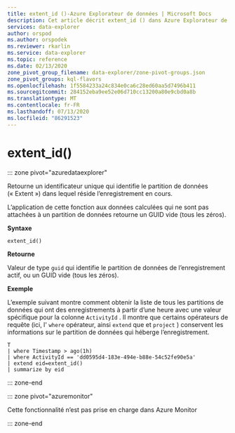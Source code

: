 ```yaml
---
title: extent_id ()-Azure Explorateur de données | Microsoft Docs
description: Cet article décrit extent_id () dans Azure Explorateur de données.
services: data-explorer
author: orspod
ms.author: orspodek
ms.reviewer: rkarlin
ms.service: data-explorer
ms.topic: reference
ms.date: 02/13/2020
zone_pivot_group_filename: data-explorer/zone-pivot-groups.json
zone_pivot_groups: kql-flavors
ms.openlocfilehash: 1f5584233a24c834e0ca6c28ed60aa5d7496b411
ms.sourcegitcommit: 284152eba9ee52e06d710cc13200a80e9cbd0a8b
ms.translationtype: MT
ms.contentlocale: fr-FR
ms.lasthandoff: 07/13/2020
ms.locfileid: "86291523"
---
```

# <a name="extent_id"></a>extent_id()

::: zone pivot="azuredataexplorer"

Retourne un identificateur unique qui identifie le partition de données (« Extent ») dans lequel réside l’enregistrement en cours.

L’application de cette fonction aux données calculées qui ne sont pas attachées à un partition de données retourne un GUID vide (tous les zéros).

**Syntaxe**

`extent_id()`

**Retourne**

Valeur de type `guid` qui identifie le partition de données de l’enregistrement actif, ou un GUID vide (tous les zéros).

**Exemple**

L’exemple suivant montre comment obtenir la liste de tous les partitions de données qui ont des enregistrements à partir d’une heure avec une valeur spécifique pour la colonne `ActivityId` . Il montre que certains opérateurs de requête (ici, l' `where` opérateur, ainsi `extend` que et `project` ) conservent les informations sur le partition de données qui héberge l’enregistrement.

```kusto
T
| where Timestamp > ago(1h)
| where ActivityId == 'dd0595d4-183e-494e-b88e-54c52fe90e5a'
| extend eid=extent_id()
| summarize by eid
```

::: zone-end

::: zone pivot="azuremonitor"

Cette fonctionnalité n’est pas prise en charge dans Azure Monitor

::: zone-end
